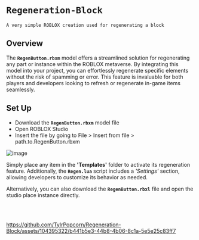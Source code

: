 # `Regeneration-Block`
`A very simple ROBLOX creation used for regenerating a block`

## Overview
The **`RegenButton.rbxm`** model offers a streamlined solution for regenerating any part or instance within the ROBLOX metaverse. By integrating this model into your project, you can effortlessly regenerate specific elements without the risk of spamming or error. This feature is invaluable for both players and developers looking to refresh or regenerate in-game items seamlessly.

## Set Up
- Download the **`RegenButton.rbxm`** model file
- Open ROBLOX Studio
- Insert the file by going to File > Insert from file > path.to.RegenButton.rbxm

![image](https://github.com/TylrPopcorn/Regeneration-Block/assets/104395322/84fd8973-50dd-4548-836a-80b2021ad971)

Simply place any item in the **'Templates'** folder to activate its regeneration feature. Additionally, the **`Regen.lua`** script includes a *'Settings'* section, allowing developers to customize its behavior as needed.

 Alternatively, you can also download the **`RegenButton.rbxl`** file and open the studio place instance directly.



<br></br>

https://github.com/TylrPopcorn/Regeneration-Block/assets/104395322/b441b5e3-44b8-4b06-8c1a-5e5e25c83ff7

